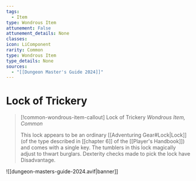 ```yaml
---
tags:
  - Item
type: Wondrous Item
attunement: False
attunement_details: None
classes:
icon: LiComponent
rarity: Common
type: Wondrous Item
type_details: None
sources: 
  - "[[Dungeon Master's Guide 2024]]"
---
```

# Lock of Trickery
>[!common-wondrous-item-callout] Lock of Trickery
>_Wondrous Item, Common_
>
>This lock appears to be an ordinary [[Adventuring Gear#Lock\|Lock]] (of the type described in [[chapter 6]] of the [[Player's Handbook]]) and comes with a single key. The tumblers in this lock magically adjust to thwart burglars. Dexterity checks made to pick the lock have Disadvantage.
>


![[dungeon-masters-guide-2024.avif|banner]]
